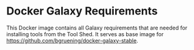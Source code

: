 # Docker Galaxy Requirements

This Docker image contains all Galaxy requirements that are needed for installing tools from the Tool Shed.
It serves as base image for https://github.com/bgruening/docker-galaxy-stable.

